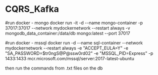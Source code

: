 # CQRS_Kafka

#run docker - mongo
docker run -it -d --name mongo-container -p 37017:37017 --network mydockernetwork --restart always -v mongodb_data_container:/data/db mongo:latest --port 37017

#run docker - mssql
docker run -d --name sql-container --network mydockernetwork --restart always -e "ACCEPT_EULA=Y" -e "SA_PASSWORD=$tr0ngS@P@ssw0rd02" -e "MSSQL_PID=Express" -p 1433:1433 mcr.microsoft.com/mssql/server:2017-latest-ubuntu 

then run the commands from .txt files on the db